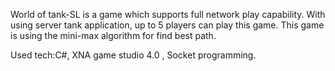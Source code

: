 World of tank-SL is a game which supports full network play capability. With using server tank application, up to 5 players can play this game. This game is using the mini-max algorithm for find best path.

Used tech:C#, XNA game studio 4.0 , Socket programming.

